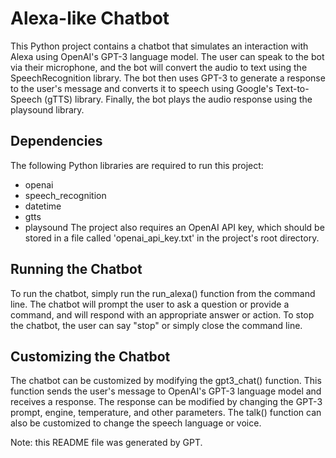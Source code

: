 # Alexa-like Chatbot

This Python project contains a chatbot that simulates an interaction with Alexa using OpenAI's GPT-3 language model. The user can speak to the bot via their microphone, and the bot will convert the audio to text using the SpeechRecognition library. The bot then uses GPT-3 to generate a response to the user's message and converts it to speech using Google's Text-to-Speech (gTTS) library. Finally, the bot plays the audio response using the playsound library.

## Dependencies
The following Python libraries are required to run this project:

- openai
- speech_recognition
- datetime
- gtts
- playsound
The project also requires an OpenAI API key, which should be stored in a file called 'openai_api_key.txt' in the project's root directory.

## Running the Chatbot
To run the chatbot, simply run the run_alexa() function from the command line. The chatbot will prompt the user to ask a question or provide a command, and will respond with an appropriate answer or action. To stop the chatbot, the user can say "stop" or simply close the command line.

## Customizing the Chatbot
The chatbot can be customized by modifying the gpt3_chat() function. This function sends the user's message to OpenAI's GPT-3 language model and receives a response. The response can be modified by changing the GPT-3 prompt, engine, temperature, and other parameters. The talk() function can also be customized to change the speech language or voice.

Note: this README file was generated by GPT.